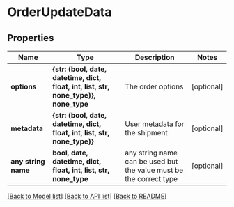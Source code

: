 # OrderUpdateData


## Properties
Name | Type | Description | Notes
------------ | ------------- | ------------- | -------------
**options** | **{str: (bool, date, datetime, dict, float, int, list, str, none_type)}, none_type** | The order options | [optional] 
**metadata** | **{str: (bool, date, datetime, dict, float, int, list, str, none_type)}** | User metadata for the shipment | [optional] 
**any string name** | **bool, date, datetime, dict, float, int, list, str, none_type** | any string name can be used but the value must be the correct type | [optional]

[[Back to Model list]](../README.md#documentation-for-models) [[Back to API list]](../README.md#documentation-for-api-endpoints) [[Back to README]](../README.md)


